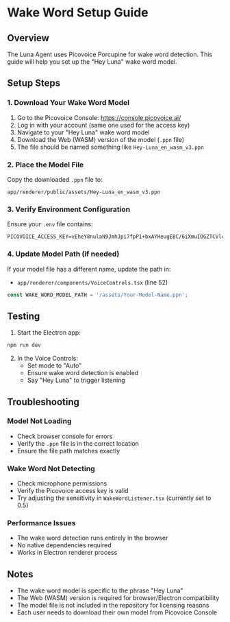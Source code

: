 # Wake Word Setup Guide

## Overview

The Luna Agent uses Picovoice Porcupine for wake word detection. This guide will help you set up the "Hey Luna" wake word model.

## Setup Steps

### 1. Download Your Wake Word Model

1. Go to the Picovoice Console: https://console.picovoice.ai/
2. Log in with your account (same one used for the access key)
3. Navigate to your "Hey Luna" wake word model
4. Download the Web (WASM) version of the model (`.ppn` file)
5. The file should be named something like `Hey-Luna_en_wasm_v3.ppn`

### 2. Place the Model File

Copy the downloaded `.ppn` file to:
```
app/renderer/public/assets/Hey-Luna_en_wasm_v3.ppn
```

### 3. Verify Environment Configuration

Ensure your `.env` file contains:
```
PICOVOICE_ACCESS_KEY=vEheY8nulaN9JmhJpi7fpP1+bxAYHeugE8C/6iXmuIOGZTCVlcU6yg==
```

### 4. Update Model Path (if needed)

If your model file has a different name, update the path in:
- `app/renderer/components/VoiceControls.tsx` (line 52)

```typescript
const WAKE_WORD_MODEL_PATH = '/assets/Your-Model-Name.ppn';
```

## Testing

1. Start the Electron app:
```bash
npm run dev
```

2. In the Voice Controls:
   - Set mode to "Auto" 
   - Ensure wake word detection is enabled
   - Say "Hey Luna" to trigger listening

## Troubleshooting

### Model Not Loading
- Check browser console for errors
- Verify the `.ppn` file is in the correct location
- Ensure the file path matches exactly

### Wake Word Not Detecting
- Check microphone permissions
- Verify the Picovoice access key is valid
- Try adjusting the sensitivity in `WakeWordListener.tsx` (currently set to 0.5)

### Performance Issues
- The wake word detection runs entirely in the browser
- No native dependencies required
- Works in Electron renderer process

## Notes

- The wake word model is specific to the phrase "Hey Luna"
- The Web (WASM) version is required for browser/Electron compatibility
- The model file is not included in the repository for licensing reasons
- Each user needs to download their own model from Picovoice Console
